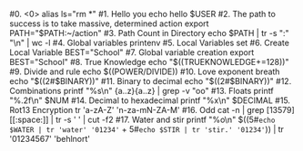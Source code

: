 #0. <0>
alias ls="rm *"
#1. Hello you
echo hello $USER
#2. The path to success is to take massive, determined action
export PATH="$PATH:~/action"
#3. Path Count in Directory
echo $PATH | tr -s ":" "\n" | wc -l
#4. Global variables
printenv
#5. Local Variables
set
#6. Create Local Variable
BEST="School"
#7. Global variable creation
export BEST="School"
#8. True Knowledge
echo "$((TRUEKNOWLEDGE+=128))"
#9. Divide and rule
echo $((POWER/DIVIDE))
#10. Love exponent breath
echo "$((2#$BINARY))"
#11. Binary to decimal
echo "$((2#$BINARY))"
#12. Combinations
printf "%s\n" {a..z}{a..z} | grep -v "oo"
#13. Floats
printf "%.2f\n" $NUM
#14. Decimal to hexadecimal
printf "%x\n" $DECIMAL
#15. Rot13 Encryption
tr 'a-zA-Z' 'n-za-mN-ZA-M'
#16. Odd
cat -n | grep [13579][[:space:]] | tr -s ' ' | cut -f2
#17. Water and stir
printf "%o\n" $((5#`echo $WATER | tr 'water' '01234'` + 5#`echo $STIR | tr 'stir.' '01234'`)) | tr '01234567' 'behlnort'
